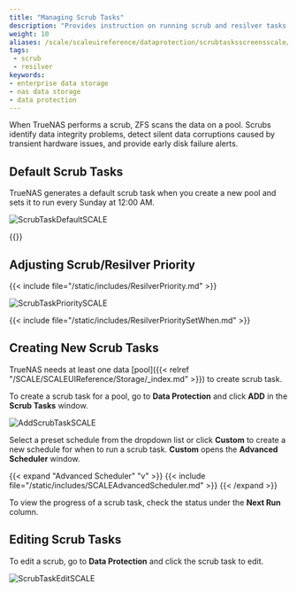 ```yaml
---
title: "Managing Scrub Tasks"
description: "Provides instruction on running scrub and resilver tasks."
weight: 10
aliases: /scale/scaleuireference/dataprotection/scrubtasksscreensscale/
tags:
 - scrub
 - resilver
keywords:
- enterprise data storage 
- nas data storage
- data protection
---
```


When TrueNAS performs a scrub, ZFS scans the data on a pool.
Scrubs identify data integrity problems, detect silent data corruptions caused by transient hardware issues, and provide early disk failure alerts.

## Default Scrub Tasks
TrueNAS generates a default scrub task when you create a new pool and sets it to run every Sunday at 12:00 AM.

![ScrubTaskDefaultSCALE](/images/SCALE/DataProtection/scrubtaskpriority.png "Default Scrub Task")

{{<include file="/static/includes/addcolumnorganizer.md">}}

## Adjusting Scrub/Resilver Priority

{{< include file="/static/includes/ResilverPriority.md" >}}

![ScrubTaskPrioritySCALE](/images/SCALE/DataProtection/resilverscrubedit.png "Default Scrub Task")

{{< include file="/static/includes/ResilverPrioritySetWhen.md" >}}

## Creating New Scrub Tasks
TrueNAS needs at least one data [pool]({{< relref "/SCALE/SCALEUIReference/Storage/_index.md" >}}) to create scrub task.

To create a scrub task for a pool, go to **Data Protection** and click **ADD** in the **Scrub Tasks** window.

![AddScrubTaskSCALE](/images/SCALE/DataProtection/AddScrubTaskSCALE.png "Add New Scrub Task")

Select a preset schedule from the dropdown list or click **Custom** to create a new schedule for when to run a scrub task. **Custom** opens the **Advanced Scheduler** window.

{{< expand "Advanced Scheduler" "v" >}}
{{< include file="/static/includes/SCALEAdvancedScheduler.md" >}}
{{< /expand >}}

To view the progress of a scrub task, check the status under the **Next Run** column.

## Editing Scrub Tasks
To edit a scrub, go to **Data Protection** and click the scrub task to edit.

![ScrubTaskEditSCALE](/images/SCALE/DataProtection/ScrubTaskEditSCALE.png "Edit Scrub Task")
